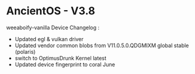 # AncientOS - V3.8

weeaboify-vanilla
Device Changelog :
- Updated egl & vulkan driver
- Updated vendor common blobs from V11.0.5.0.QDGMIXM global stable (polaris)
- switch to OptimusDrunk Kernel latest
- Updated device fingerprint to coral June
